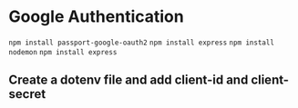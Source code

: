 # Google Authentication
`npm install passport-google-oauth2`
`npm install express`
`npm install nodemon`
`npm install express`

## Create a dotenv file and add client-id and client-secret
